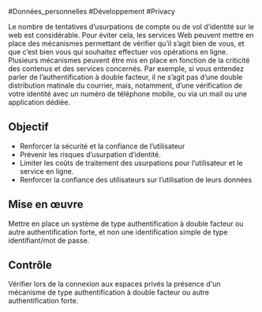 
#Données_personnelles #Développement #Privacy

Le nombre de tentatives d’usurpations de compte ou de vol d’identité sur le web est considérable. Pour éviter cela, les services Web peuvent mettre en place des mécanismes permettant de vérifier qu’il s’agit bien de vous, et que c’est bien vous qui souhaitez effectuer vos opérations en ligne. Plusieurs mécanismes peuvent être mis en place en fonction de la criticité des contenus et des services concernés. Par exemple, si vous entendez parler de l’authentification à double facteur, il ne s’agit pas d’une double distribution matinale du courrier, mais, notamment, d’une vérification de votre identité avec un numéro de téléphone mobile, ou via un mail ou une application dédiée.


## Objectif

* Renforcer la sécurité et la confiance de l’utilisateur
* Prévenir les risques d’usurpation d’identité.
* Limiter les coûts de traitement des usurpations pour l’utilisateur et le service en ligne.
* Renforcer la confiance des utilisateurs sur l’utilisation de leurs données

## Mise en œuvre

Mettre en place un système de type authentification à double facteur ou autre authentification forte, et non une identification simple de type identifiant/mot de passe.

## Contrôle

Vérifier lors de la connexion aux espaces privés la présence d'un mécanisme de type authentification à double facteur ou autre authentification forte.

